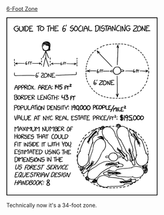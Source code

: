 [6-Foot Zone](https://xkcd.com/2286)

![6-Foot Zone](./random_comic.png)

Technically now it's a 34-foot zone.

